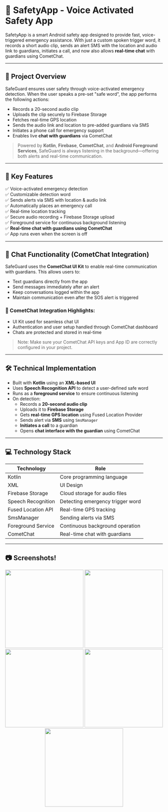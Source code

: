 # 🚨 SafetyApp - Voice Activated Safety App

SafetyApp is a smart Android safety app designed to provide fast, voice-triggered emergency assistance. With just a custom spoken trigger word, it records a short audio clip, sends an alert SMS with the location and audio link to guardians, initiates a call, and now also allows **real-time chat** with guardians using CometChat.

---

## 📱 Project Overview

SafeGuard ensures user safety through voice-activated emergency detection. When the user speaks a pre-set "safe word", the app performs the following actions:

- Records a 20-second audio clip
- Uploads the clip securely to Firebase Storage
- Fetches real-time GPS location
- Sends the audio link and location to pre-added guardians via SMS
- Initiates a phone call for emergency support
- Enables live **chat with guardians** via CometChat

> Powered by **Kotlin**, **Firebase**, **CometChat**, and **Android Foreground Services**, SafeGuard is always listening in the background—offering both alerts and real-time communication.

---

## 🚀 Key Features

✅ Voice-activated emergency detection  
✅ Customizable detection word  
✅ Sends alerts via SMS with location & audio link  
✅ Automatically places an emergency call  
✅ Real-time location tracking  
✅ Secure audio recording + Firebase Storage upload  
✅ Foreground service for continuous background listening  
✅ **Real-time chat with guardians using CometChat**  
✅ App runs even when the screen is off

---

## 💬 Chat Functionality (CometChat Integration)

SafeGuard uses the **CometChat UI Kit** to enable real-time communication with guardians. This allows users to:

- Text guardians directly from the app
- Send messages immediately after an alert
- Keep conversations logged within the app
- Maintain communication even after the SOS alert is triggered

### 🔧 CometChat Integration Highlights:
- UI Kit used for seamless chat UI
- Authentication and user setup handled through CometChat dashboard
- Chats are protected and stored in real-time

> Note: Make sure your CometChat API keys and App ID are correctly configured in your project.

---

## 🛠️ Technical Implementation

- Built with **Kotlin** using an **XML-based UI**
- Uses **Speech Recognition API** to detect a user-defined safe word
- Runs as a **foreground service** to ensure continuous listening
- On detection:
  - Records a **20-second audio clip**
  - Uploads it to **Firebase Storage**
  - Gets **real-time GPS location** using Fused Location Provider
  - Sends alert via **SMS** using `SmsManager`
  - **Initiates a call** to a guardian
  - Opens **chat interface with the guardian** using CometChat

---

## 💻 Technology Stack

| Technology         | Role                                |
|-------------------|-------------------------------------|
| Kotlin             | Core programming language           |
| XML                | UI Design                           |
| Firebase Storage   | Cloud storage for audio files       |
| Speech Recognition | Detecting emergency trigger word    |
| Fused Location API | Real-time GPS tracking              |
| SmsManager         | Sending alerts via SMS              |
| Foreground Service | Continuous background operation     |
| CometChat          | Real-time chat with guardians       |

---

## 📷 Screenshots!

<p align="center">
  <img src="https://github.com/user-attachments/assets/31e1a10c-c3ac-4950-93a9-76df46e930ff" width="250" />
  <img src="https://github.com/user-attachments/assets/ee25e5e1-1f77-42d5-b94f-da8bf45dc684" width="250" />
  <img src="https://github.com/user-attachments/assets/57baa237-09b7-4c68-848b-cc81a7b92937" width="250" />
  <img src="https://github.com/user-attachments/assets/2d44bfa5-03e4-4425-ac3b-1be88b4d40cc" width="250" />
  <img src="https://github.com/user-attachments/assets/4d54072e-bf5d-4fdb-85bd-5cab3bc354e6" width="250" />
</p>




